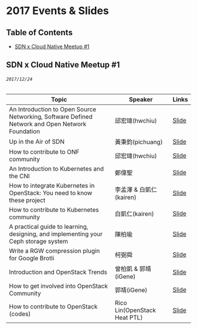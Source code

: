 # 2017 Events & Slides

## Table of Contents

- [SDN x Cloud Native Meetup #1](#sdn-x-cloud-native-meetup-1)

## SDN x Cloud Native Meetup #1
###### `2017/12/24`

| Topic       | Speaker        | Links |
|-------------|----------------|--------------|
| An Introduction to Open Source Networking, Software Defined Network and Open Network Foundation | 邱宏瑋(hwchiu) | [Slide](https://goo.gl/rSXu21) |
| Up in the Air of SDN | 黃秉鈞(pichuang)| [Slide](https://goo.gl/Fv68KT) |
| How to contribute to ONF community | 邱宏瑋(hwchiu) | [Slide](https://goo.gl/rgksbM)|
| An Introduction to Kubernetes and the CNI | 鄭偉聖 | [Slide](https://goo.gl/46TuLK)|
| How to integrate Kubernetes in OpenStack: You need to know these project | 李孟澤 & 白凱仁(kairen) | [Slide](https://goo.gl/hDSBej)|
| How to contribute to Kubernetes community | 白凱仁(kairen) | [Slide](https://goo.gl/FMB3vn)|
| A practical guide to learning, designing, and implementing your Ceph storage system | 陳柏瑜 | [Slide](https://goo.gl/X7qNKC)|
| Write a RGW compression plugin for Google Brotli | 柯弼舜 | [Slide](https://goo.gl/j5Paaa)|
| Introduction and OpenStack Trends | 曾柏凱 & 郭靖(iGene) | [Slide](https://goo.gl/qC3tmq)|
| How to get involved into OpenStack Community | 郭靖(iGene) | [Slide](https://goo.gl/Tt4qSV)|
| How to contribute to OpenStack (codes) | Rico Lin(OpenStack Heat PTL) | [Slide](https://goo.gl/SqLrCC)|


